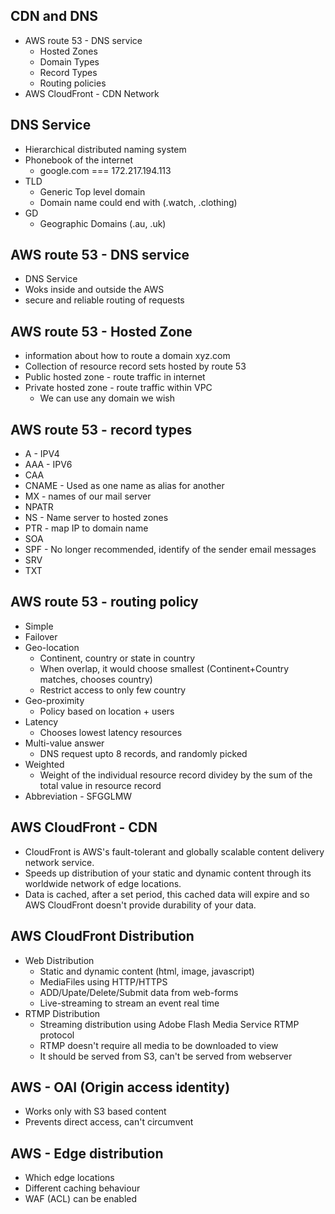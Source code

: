## CDN and DNS

* AWS route 53 - DNS service
  * Hosted Zones
  * Domain Types
  * Record Types
  * Routing policies
* AWS CloudFront - CDN Network


## DNS Service

* Hierarchical distributed naming system
* Phonebook of the internet
  * google.com === 172.217.194.113
* TLD
  * Generic Top level domain
  * Domain name could end with (.watch, .clothing)
* GD
  * Geographic Domains (.au, .uk)

## AWS route 53 - DNS service

* DNS Service
* Woks inside and outside the AWS
* secure and reliable routing of requests

## AWS route 53 - Hosted Zone

* information about how to route a domain xyz.com
* Collection of resource record sets hosted by route 53
* Public hosted zone - route traffic in internet
* Private hosted zone - route traffic within VPC
  * We can use any domain we wish


## AWS route 53 - record types

* A   - IPV4
* AAA - IPV6
* CAA
* CNAME - Used as one name as alias for another
* MX - names of our mail server
* NPATR
* NS - Name server to hosted zones
* PTR - map IP to domain name
* SOA
* SPF - No longer recommended, identify of the sender email messages
* SRV
* TXT

## AWS route 53 - routing policy

* Simple
* Failover
* Geo-location
  * Continent, country or state in country
  * When overlap, it would choose smallest (Continent+Country matches, chooses country)
  * Restrict access to only few country
* Geo-proximity
  * Policy based on location + users  
* Latency
  * Chooses lowest latency resources
* Multi-value answer
  * DNS request upto 8 records, and randomly picked
* Weighted
  * Weight of the individual resource record dividey by the sum of the total value in resource record
* Abbreviation - SFGGLMW

## AWS CloudFront - CDN

* CloudFront is AWS's fault-tolerant and globally scalable content delivery network service.
* Speeds up distribution of your static and dynamic content through its worldwide network of edge locations.
* Data is cached, after a set period, this cached data will expire and so AWS CloudFront doesn't provide durability of your data.


## AWS CloudFront Distribution

* Web Distribution
  * Static and dynamic content (html, image, javascript)
  * MediaFiles using HTTP/HTTPS
  * ADD/Upate/Delete/Submit data from web-forms
  * Live-streaming to stream an event real time
* RTMP Distribution
  * Streaming distribution using Adobe Flash Media Service RTMP protocol
  * RTMP doesn't require all media to be downloaded to view
  * It should be served from S3, can't be served from webserver


## AWS - OAI (Origin access identity)

* Works only with S3 based content
* Prevents direct access, can't circumvent


## AWS - Edge distribution

* Which edge locations
* Different caching behaviour
* WAF (ACL) can be enabled